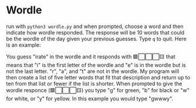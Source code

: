 # Wordle

run with `python3 wordle.py` and when prompted, choose a word and then indicate how wordle responded. The response will be 10 words that could be the wordle of the day given your previous guesses. Type `q` to quit. Here is an example:

You guess "irate" in the wordle and it responds with 🟩⬜️⬜️⬜️🟨 that means that "i" is the first letter of the wordle and "e" is in the wordle but is not the last letter. "r", "a", and "t" are not in the wordle. My program will then create a list of five letter words that fit that description and return up to ten from that list or fewer if the list is shorter. When prompted to give the wordle responce (🟩⬜️⬜️⬜️🟨) you type "g" for green, "b" for black or "w" for white, or "y" for yellow. In this example you would type "gwwwy". 
